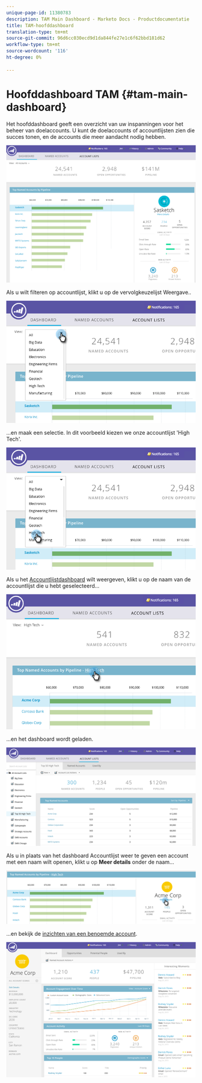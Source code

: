 ```yaml
---
unique-page-id: 11380783
description: TAM Main Dashboard - Marketo Docs - Productdocumentatie
title: TAM-hoofddashboard
translation-type: tm+mt
source-git-commit: 96d6cc030ecd9d1da844fe27e1c6f62bbd181d62
workflow-type: tm+mt
source-wordcount: '116'
ht-degree: 0%

---
```



# Hoofddashboard TAM {#tam-main-dashboard}

Het hoofddashboard geeft een overzicht van uw inspanningen voor het beheer van doelaccounts. U kunt de doelaccounts of accountlijsten zien die succes tonen, en de accounts die meer aandacht nodig hebben.

![](assets/one.png)

Als u wilt filteren op accountlijst, klikt u op de vervolgkeuzelijst Weergave..

![](assets/two.png)

...en maak een selectie. In dit voorbeeld kiezen we onze accountlijst &#39;High Tech&#39;.

![](assets/three.png)

Als u het [Accountlijstdashboard](/help/marketo/product-docs/target-account-management/measure/account-list-insights.md#account-list-dashboard) wilt weergeven, klikt u op de naam van de accountlijst die u hebt geselecteerd...

![](assets/four.png)

...en het dashboard wordt geladen.

![](assets/five.png)

Als u in plaats van het dashboard Accountlijst weer te geven een account met een naam wilt openen, klikt u op **Meer details** onder de naam...

![](assets/six.png)

...en bekijk de [inzichten van een benoemde account](/help/marketo/product-docs/target-account-management/measure/named-account-insights.md).

![](assets/seven.png)

